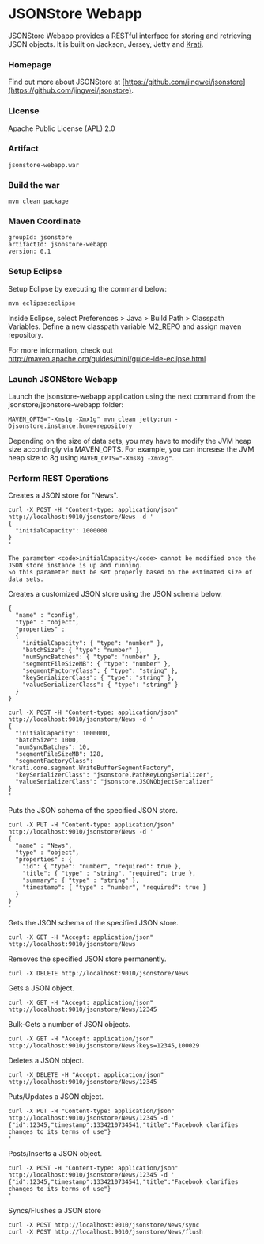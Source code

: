 # JSONStore Webapp

JSONStore Webapp provides a RESTful interface for storing and retrieving JSON objects.
It is built on Jackson, Jersey, Jetty and [Krati](http://sna-projects.com/krati/).

### Homepage

Find out more about JSONStore at [https://github.com/jingwei/jsonstore](https://github.com/jingwei/jsonstore).

### License

Apache Public License (APL) 2.0

### Artifact

    jsonstore-webapp.war

### Build the war

    mvn clean package

### Maven Coordinate

    groupId: jsonstore
    artifactId: jsonstore-webapp
    version: 0.1

### Setup Eclipse

Setup Eclipse by executing the command below:

    mvn eclipse:eclipse

Inside Eclipse, select Preferences > Java > Build Path > Classpath Variables. Define a new classpath variable M2_REPO and assign maven repository.

For more information, check out http://maven.apache.org/guides/mini/guide-ide-eclipse.html

### Launch JSONStore Webapp 

Launch the jsonstore-webapp application using the next command from the jsonstore/jsonstore-webapp folder:

    MAVEN_OPTS="-Xms1g -Xmx1g" mvn clean jetty:run -Djsonstore.instance.home=repository

Depending on the size of data sets, you may have to modify the JVM heap size accordingly via MAVEN_OPTS.
For example, you can increase the JVM heap size to 8g using <code>MAVEN_OPTS="-Xms8g -Xmx8g"</code>.

### Perform REST Operations

Creates a JSON store for "News".

    curl -X POST -H "Content-type: application/json" http://localhost:9010/jsonstore/News -d '
    {
      "initialCapacity": 1000000
    }
    '

    The parameter <code>initialCapacity</code> cannot be modified once the JSON store instance is up and running.
    So this parameter must be set properly based on the estimated size of data sets.

Creates a customized JSON store using the JSON schema below.

    {
      "name" : "config",
      "type" : "object",
      "properties" :
      {
        "initialCapacity": { "type": "number" },
        "batchSize": { "type": "number" },
        "numSyncBatches": { "type": "number" },
        "segmentFileSizeMB": { "type": "number" },
        "segmentFactoryClass": { "type": "string" },
        "keySerializerClass": { "type": "string" },
        "valueSerializerClass": { "type": "string" }
      }
    }
    
    curl -X POST -H "Content-type: application/json" http://localhost:9010/jsonstore/News -d '
    {
      "initialCapacity": 1000000,
      "batchSize": 1000,
      "numSyncBatches": 10,
      "segmentFileSizeMB": 128,
      "segmentFactoryClass": "krati.core.segment.WriteBufferSegmentFactory",
      "keySerializerClass": "jsonstore.PathKeyLongSerializer",
      "valueSerializerClass": "jsonstore.JSONObjectSerializer"
    }
    '
    
Puts the JSON schema of the specified JSON store.

    curl -X PUT -H "Content-type: application/json" http://localhost:9010/jsonstore/News -d '
    {
      "name" : "News",
      "type" : "object",
      "properties" : {
        "id": { "type": "number", "required": true },
        "title": { "type" : "string", "required": true },
        "summary": { "type" : "string" },
        "timestamp": { "type" : "number", "required": true }
      }
    }
    '

Gets the JSON schema of the specified JSON store.

    curl -X GET -H "Accept: application/json" http://localhost:9010/jsonstore/News

Removes the specified JSON store permanently.

    curl -X DELETE http://localhost:9010/jsonstore/News

Gets a JSON object.

    curl -X GET -H "Accept: application/json" http://localhost:9010/jsonstore/News/12345

Bulk-Gets a number of JSON objects.

    curl -X GET -H "Accept: application/json" http://localhost:9010/jsonstore/News?keys=12345,100029

Deletes a JSON object.

    curl -X DELETE -H "Accept: application/json" http://localhost:9010/jsonstore/News/12345

Puts/Updates a JSON object.

    curl -X PUT -H "Content-type: application/json" http://localhost:9010/jsonstore/News/12345 -d '
    {"id":12345,"timestamp":1334210734541,"title":"Facebook clarifies changes to its terms of use"}
    '

Posts/Inserts a JSON object.

    curl -X POST -H "Content-type: application/json" http://localhost:9010/jsonstore/News/12345 -d '
    {"id":12345,"timestamp":1334210734541,"title":"Facebook clarifies changes to its terms of use"}
    '

Syncs/Flushes a JSON store

    curl -X POST http://localhost:9010/jsonstore/News/sync
    curl -X POST http://localhost:9010/jsonstore/News/flush

